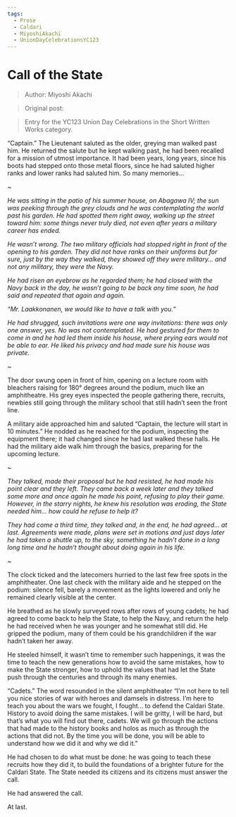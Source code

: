 ```yaml
---
tags:
  - Prose
  - Caldari
  - MiyoshiAkachi
  - UnionDayCelebrationsYC123
---
```


# Call of the State

> Author: Miyoshi Akachi

> Original post:

> Entry for the YC123 Union Day Celebrations in the Short Written Works category.

“Captain.” The Lieutenant saluted as the older, greying man walked past him. He returned the salute but he kept walking past, he had been recalled for a mission of utmost importance. It had been years, long years, since his boots had stepped onto those metal floors, since he had saluted higher ranks and lower ranks had saluted him. So many memories…

~

*He was sitting in the patio of his summer house, on Abagawa IV; the sun was peeking through the grey clouds and he was contemplating the world past his garden. He had spotted them right away, walking up the street toward him: some things never truly died, not even after years a military career has ended.*

*He wasn’t wrong. The two military officials had stopped right in front of the opening to his garden. They did not have ranks on their uniforms but for sure, just by the way they walked, they showed off they were military… and not any military, they were the Navy.*

*He had risen an eyebrow as he regarded them; he had closed with the Navy back in the day, he wasn’t going to be back any time soon, he had said and repeated that again and again.*

*“Mr. Laakkonanen, we would like to have a talk with you.”*

*He had shrugged, such invitations were one way invitations: there was only one answer, yes. No was not contemplated. He had gestured for them to come in and he had led them inside his house, where prying ears would not be able to ear. He liked his privacy and had made sure his house was private.*

~

The door swung open in front of him, opening on a lecture room with bleachers raising for 180° degrees around the podium, much like an amphitheatre. His grey eyes inspected the people gathering there, recruits, newbies still going through the military school that still hadn’t seen the front line.

A military aide approached him and saluted “Captain, the lecture will start in 10 minutes.” He nodded as he reached for the podium, inspecting the equipment there; it had changed since he had last walked these halls. He had the military aide walk him through the basics, preparing for the upcoming lecture.

~

*They talked, made their proposal but he had resisted, he had made his point clear and they left. They came back a week later and they talked some more and once again he made his point, refusing to play their game. However, in the starry nights, he knew his resolution was eroding, the State needed him… how could he refuse to help it?*

*They had come a third time, they talked and, in the end, he had agreed… at last. Agreements were made, plans were set in motions and just days later he had taken a shuttle up, to the sky, something he hadn’t done in a long long time and he hadn’t thought about doing again in his life.*

~

The clock ticked and the latecomers hurried to the last few free spots in the amphitheater. One last check with the military aide and he stepped on the podium: silence fell, barely a movement as the lights lowered and only he remained clearly visible at the center.

He breathed as he slowly surveyed rows after rows of young cadets; he had agreed to come back to help the State, to help the Navy, and return the help he had received when he was younger and he somewhat still did. He gripped the podium, many of them could be his grandchildren if the war hadn’t taken her away.

He steeled himself, it wasn’t time to remember such happenings, it was the time to teach the new generations how to avoid the same mistakes, how to make the State stronger, how to uphold the values that had let the State push through the centuries and through its many enemies.

“Cadets.” The word resounded in the silent amphitheater “I’m not here to tell you nice stories of war with heroes and damsels in distress. I’m here to teach you about the wars we fought, I fought… to defend the Caldari State. History to avoid doing the same mistakes. I will be gritty, I will be hard, but that’s what you will find out there, cadets. We will go through the actions that had made to the history books and holos as much as through the actions that did not. By the time you will be done, you will be able to understand how we did it and why we did it.”

He had chosen to do what must be done: he was going to teach these recruits how they did it, to build the foundations of a brighter future for the Caldari State. The State needed its citizens and its citizens must answer the call.

He had answered the call.

At last.